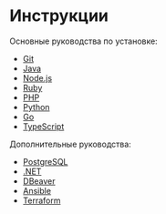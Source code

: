 # Инструкции

Основные руководства по установке:

- [Git](/git.md)
- [Java](/java.md)
- [Node.js](/nodejs.md)
- [Ruby](/ruby.md)
- [PHP](/php.md)
- [Python](/python.md)
- [Go](/go.md)
- [TypeScript](/typescript.md)

Дополнительные руководства:

- [PostgreSQL](/postgresql.md)
- [.NET](/dotnet.md)
- [DBeaver](/dbeaver.md)
- [Ansible](/ansible.md)
- [Terraform](/terraform.md)
